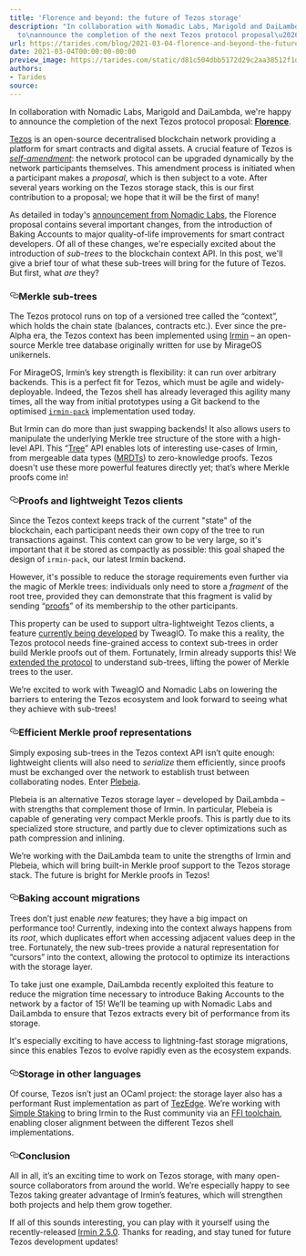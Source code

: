 ```yaml
---
title: 'Florence and beyond: the future of Tezos storage'
description: "In collaboration with Nomadic Labs, Marigold and DaiLambda, we're happy
  to\nannounce the completion of the next Tezos protocol proposal\u2026"
url: https://tarides.com/blog/2021-03-04-florence-and-beyond-the-future-of-tezos-storage
date: 2021-03-04T00:00:00-00:00
preview_image: https://tarides.com/static/d81c504dbb5172d29c2aa38512f1dfe3/7d5a2/florence.jpg
authors:
- Tarides
source:
---
```


<p>In collaboration with Nomadic Labs, Marigold and DaiLambda, we're happy to
announce the completion of the next Tezos protocol proposal:
<a href="http://doc.tzalpha.net/protocols/009_florence.html"><strong>Florence</strong></a>.</p>
<p><a href="https://tezos.com/">Tezos</a> is an open-source decentralised blockchain network providing a
platform for smart contracts and digital assets. A crucial feature of Tezos is
<a href="https://tezos.com/static/white_paper-2dc8c02267a8fb86bd67a108199441bf.pdf"><em>self-amendment</em></a>: the network protocol can be upgraded
dynamically by the network participants themselves. This amendment process is
initiated when a participant makes a <em>proposal</em>, which is then subject to a
vote. After several years working on the Tezos storage stack, this is our first
contribution to a proposal; we hope that it will be the first of many!</p>
<p>As detailed in today's <a href="https://blog.nomadic-labs.com/florence-our-next-protocol-upgrade-proposal.html">announcement from Nomadic Labs</a>,
the Florence proposal contains several important changes, from the introduction
of Baking Accounts to major quality-of-life improvements for smart contract
developers. Of all of these changes, we're especially excited about the
introduction of <em>sub-trees</em> to the blockchain context API. In this post, we'll
give a brief tour of what these sub-trees will bring for the future of Tezos.
But first, what <em>are</em> they?</p>
<h3 style="position:relative;"><a href="https://tarides.com/feed.xml#merkle-sub-trees" aria-label="merkle sub trees permalink" class="anchor before"><svg aria-hidden="true" focusable="false" height="16" version="1.1" viewbox="0 0 16 16" width="16"><path fill-rule="evenodd" d="M4 9h1v1H4c-1.5 0-3-1.69-3-3.5S2.55 3 4 3h4c1.45 0 3 1.69 3 3.5 0 1.41-.91 2.72-2 3.25V8.59c.58-.45 1-1.27 1-2.09C10 5.22 8.98 4 8 4H4c-.98 0-2 1.22-2 2.5S3 9 4 9zm9-3h-1v1h1c1 0 2 1.22 2 2.5S13.98 12 13 12H9c-.98 0-2-1.22-2-2.5 0-.83.42-1.64 1-2.09V6.25c-1.09.53-2 1.84-2 3.25C6 11.31 7.55 13 9 13h4c1.45 0 3-1.69 3-3.5S14.5 6 13 6z"></path></svg></a>Merkle sub-trees</h3>
<p>The Tezos protocol runs on top of a versioned tree called the &ldquo;context&rdquo;, which
holds the chain state (balances, contracts etc.). Ever since the pre-Alpha era,
the Tezos context has been implemented using <a href="https://github.com/mirage/irmin">Irmin</a> &ndash; an open-source
Merkle tree database originally written for use by MirageOS unikernels.</p>
<p>For MirageOS, Irmin&rsquo;s key strength is flexibility: it can run over arbitrary
backends. This is a perfect fit for Tezos, which must be agile and
widely-deployable. Indeed, the Tezos shell has already leveraged this agility
many times, all the way from initial prototypes using a Git backend to the
optimised <a href="https://tarides.com/blog/2020-09-01-introducing-irmin-pack"><code>irmin-pack</code></a> implementation used today.</p>
<p>But Irmin can do more than just swapping backends! It also allows users to
manipulate the underlying Merkle tree structure of the store with a high-level
API. This &ldquo;<a href="https://mirage.github.io/irmin/irmin/Irmin/module-type-S/Tree/">Tree</a>&rdquo; API enables lots of interesting use-cases of
Irmin, from mergeable data types (<a href="https://kcsrk.info/papers/banyan_aplas20.pdf">MRDTs</a>) to zero-knowledge proofs.
Tezos doesn't use these more powerful features directly yet; that&rsquo;s where Merkle
proofs come in!</p>
<h3 style="position:relative;"><a href="https://tarides.com/feed.xml#proofs-and-lightweight-tezos-clients" aria-label="proofs and lightweight tezos clients permalink" class="anchor before"><svg aria-hidden="true" focusable="false" height="16" version="1.1" viewbox="0 0 16 16" width="16"><path fill-rule="evenodd" d="M4 9h1v1H4c-1.5 0-3-1.69-3-3.5S2.55 3 4 3h4c1.45 0 3 1.69 3 3.5 0 1.41-.91 2.72-2 3.25V8.59c.58-.45 1-1.27 1-2.09C10 5.22 8.98 4 8 4H4c-.98 0-2 1.22-2 2.5S3 9 4 9zm9-3h-1v1h1c1 0 2 1.22 2 2.5S13.98 12 13 12H9c-.98 0-2-1.22-2-2.5 0-.83.42-1.64 1-2.09V6.25c-1.09.53-2 1.84-2 3.25C6 11.31 7.55 13 9 13h4c1.45 0 3-1.69 3-3.5S14.5 6 13 6z"></path></svg></a>Proofs and lightweight Tezos clients</h3>
<p>Since the Tezos context keeps track of the current &quot;state&quot; of the blockchain,
each participant needs their own copy of the tree to run transactions against.
This context can grow to be very large, so it's important that it be stored as
compactly as possible: this goal shaped the design of <code>irmin-pack</code>, our latest
Irmin backend.</p>
<p>However, it's possible to reduce the storage requirements even further via the
magic of Merkle trees: individuals only need to store a <em>fragment</em> of the root
tree, provided they can demonstrate that this fragment is valid by sending
&ldquo;<a href="https://bentnib.org/posts/2016-04-12-authenticated-data-structures-as-a-library.html">proofs</a>&rdquo; of its membership to the other participants.</p>
<p>This property can be used to support ultra-lightweight Tezos clients, a feature
<a href="https://gitlab.com/smelc/tezos/-/commits/tweag-client-light-mode">currently being developed</a> by TweagIO. To make this a reality,
the Tezos protocol needs fine-grained access to context sub-trees in order build
Merkle proofs out of them. Fortunately, Irmin already supports this! We
<a href="https://gitlab.com/tezos/tezos/-/merge_requests/2457">extended the protocol</a> to understand sub-trees, lifting the power
of Merkle trees to the user.</p>
<p>We&rsquo;re excited to work with TweagIO and Nomadic Labs on lowering the barriers to
entering the Tezos ecosystem and look forward to seeing what they achieve with
sub-trees!</p>
<h3 style="position:relative;"><a href="https://tarides.com/feed.xml#efficient-merkle-proof-representations" aria-label="efficient merkle proof representations permalink" class="anchor before"><svg aria-hidden="true" focusable="false" height="16" version="1.1" viewbox="0 0 16 16" width="16"><path fill-rule="evenodd" d="M4 9h1v1H4c-1.5 0-3-1.69-3-3.5S2.55 3 4 3h4c1.45 0 3 1.69 3 3.5 0 1.41-.91 2.72-2 3.25V8.59c.58-.45 1-1.27 1-2.09C10 5.22 8.98 4 8 4H4c-.98 0-2 1.22-2 2.5S3 9 4 9zm9-3h-1v1h1c1 0 2 1.22 2 2.5S13.98 12 13 12H9c-.98 0-2-1.22-2-2.5 0-.83.42-1.64 1-2.09V6.25c-1.09.53-2 1.84-2 3.25C6 11.31 7.55 13 9 13h4c1.45 0 3-1.69 3-3.5S14.5 6 13 6z"></path></svg></a>Efficient Merkle proof representations</h3>
<p>Simply exposing sub-trees in the Tezos context API isn&rsquo;t quite enough:
lightweight clients will also need to <em>serialize</em> them efficiently, since proofs
must be exchanged over the network to establish trust between collaborating
nodes. Enter <a href="https://dailambda.jp/blog/2020-05-11-plebeia/">Plebeia</a>.</p>
<p>Plebeia is an alternative Tezos storage layer &ndash; developed by DaiLambda &ndash; with
strengths that complement those of Irmin. In particular, Plebeia is capable of
generating very compact Merkle proofs. This is partly due to its specialized
store structure, and partly due to clever optimizations such as path compression
and inlining.</p>
<p>We&rsquo;re working with the DaiLambda team to unite the strengths of Irmin and
Plebeia, which will bring built-in Merkle proof support to the Tezos storage
stack. The future is bright for Merkle proofs in Tezos!</p>
<h3 style="position:relative;"><a href="https://tarides.com/feed.xml#baking-account-migrations" aria-label="baking account migrations permalink" class="anchor before"><svg aria-hidden="true" focusable="false" height="16" version="1.1" viewbox="0 0 16 16" width="16"><path fill-rule="evenodd" d="M4 9h1v1H4c-1.5 0-3-1.69-3-3.5S2.55 3 4 3h4c1.45 0 3 1.69 3 3.5 0 1.41-.91 2.72-2 3.25V8.59c.58-.45 1-1.27 1-2.09C10 5.22 8.98 4 8 4H4c-.98 0-2 1.22-2 2.5S3 9 4 9zm9-3h-1v1h1c1 0 2 1.22 2 2.5S13.98 12 13 12H9c-.98 0-2-1.22-2-2.5 0-.83.42-1.64 1-2.09V6.25c-1.09.53-2 1.84-2 3.25C6 11.31 7.55 13 9 13h4c1.45 0 3-1.69 3-3.5S14.5 6 13 6z"></path></svg></a>Baking account migrations</h3>
<p>Trees don&rsquo;t just enable <em>new</em> features; they have a big impact on performance
too! Currently, indexing into the context always happens from its <em>root</em>, which
duplicates effort when accessing adjacent values deep in the tree. Fortunately,
the new sub-trees provide a natural representation for &ldquo;cursors&rdquo; into the
context, allowing the protocol to optimize its interactions with the storage
layer.</p>
<p>To take just one example, DaiLambda recently exploited this feature to reduce
the migration time necessary to introduce Baking Accounts to the network by a
factor of 15! We&rsquo;ll be teaming up with Nomadic Labs and DaiLambda to ensure that
Tezos extracts every bit of performance from its storage.</p>
<p>It's especially exciting to have access to lightning-fast storage migrations,
since this enables Tezos to evolve rapidly even as the ecosystem expands.</p>
<h3 style="position:relative;"><a href="https://tarides.com/feed.xml#storage-in-other-languages" aria-label="storage in other languages permalink" class="anchor before"><svg aria-hidden="true" focusable="false" height="16" version="1.1" viewbox="0 0 16 16" width="16"><path fill-rule="evenodd" d="M4 9h1v1H4c-1.5 0-3-1.69-3-3.5S2.55 3 4 3h4c1.45 0 3 1.69 3 3.5 0 1.41-.91 2.72-2 3.25V8.59c.58-.45 1-1.27 1-2.09C10 5.22 8.98 4 8 4H4c-.98 0-2 1.22-2 2.5S3 9 4 9zm9-3h-1v1h1c1 0 2 1.22 2 2.5S13.98 12 13 12H9c-.98 0-2-1.22-2-2.5 0-.83.42-1.64 1-2.09V6.25c-1.09.53-2 1.84-2 3.25C6 11.31 7.55 13 9 13h4c1.45 0 3-1.69 3-3.5S14.5 6 13 6z"></path></svg></a>Storage in other languages</h3>
<p>Of course, Tezos isn&rsquo;t just an OCaml project: the storage layer also has a
performant Rust implementation as part of <a href="https://github.com/simplestaking/tezedge">TezEdge</a>. We&rsquo;re working with
<a href="https://github.com/simplestaking">Simple Staking</a> to bring Irmin to the Rust community via an
<a href="https://github.com/simplestaking/ocaml-interop">FFI toolchain</a>, enabling closer alignment between the different
Tezos shell implementations.</p>
<h3 style="position:relative;"><a href="https://tarides.com/feed.xml#conclusion" aria-label="conclusion permalink" class="anchor before"><svg aria-hidden="true" focusable="false" height="16" version="1.1" viewbox="0 0 16 16" width="16"><path fill-rule="evenodd" d="M4 9h1v1H4c-1.5 0-3-1.69-3-3.5S2.55 3 4 3h4c1.45 0 3 1.69 3 3.5 0 1.41-.91 2.72-2 3.25V8.59c.58-.45 1-1.27 1-2.09C10 5.22 8.98 4 8 4H4c-.98 0-2 1.22-2 2.5S3 9 4 9zm9-3h-1v1h1c1 0 2 1.22 2 2.5S13.98 12 13 12H9c-.98 0-2-1.22-2-2.5 0-.83.42-1.64 1-2.09V6.25c-1.09.53-2 1.84-2 3.25C6 11.31 7.55 13 9 13h4c1.45 0 3-1.69 3-3.5S14.5 6 13 6z"></path></svg></a>Conclusion</h3>
<p>All in all, it&rsquo;s an exciting time to work on Tezos storage, with many
open-source collaborators from around the world. We&rsquo;re especially happy to see
Tezos taking greater advantage of Irmin&rsquo;s features, which will strengthen both
projects and help them grow together.</p>
<p>If all of this sounds interesting, you can play with it yourself using the
recently-released <a href="https://github.com/mirage/irmin">Irmin 2.5.0</a>. Thanks for reading, and stay tuned for
future Tezos development updates!</p>
